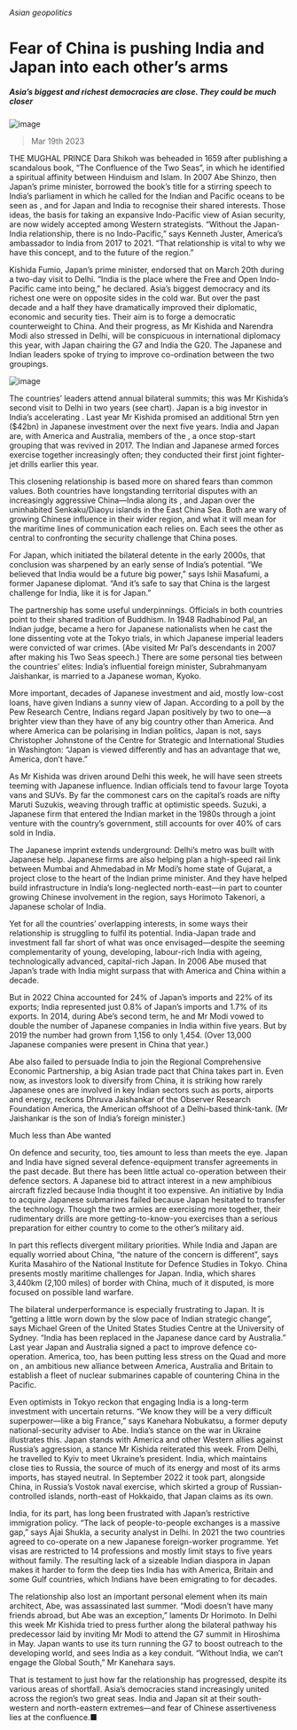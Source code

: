 ###### Asian geopolitics
# Fear of China is pushing India and Japan into each other’s arms 
##### Asia’s biggest and richest democracies are close. They could be much closer 
![image](images/20230325_ASP001.jpg) 
> Mar 19th 2023 
THE MUGHAL PRINCE Dara Shikoh was beheaded in 1659 after publishing a scandalous book, “The Confluence of the Two Seas”, in which he identified a spiritual affinity between Hinduism and Islam. In 2007 Abe Shinzo, then Japan’s prime minister, borrowed the book’s title for a stirring speech to India’s parliament in which he called for the Indian and Pacific oceans to be seen as , and for Japan and India to recognise their shared interests. Those ideas, the basis for taking an expansive Indo-Pacific view of Asian security, are now widely accepted among Western strategists. “Without the Japan-India relationship, there is no Indo-Pacific,” says Kenneth Juster, America’s ambassador to India from 2017 to 2021. “That relationship is vital to why we have this concept, and to the future of the region.”
Kishida Fumio, Japan’s prime minister, endorsed that on March 20th during a two-day visit to Delhi. “India is the place where the Free and Open Indo-Pacific came into being,” he declared. Asia’s biggest democracy and its richest one were on opposite sides in the cold war. But over the past decade and a half they have dramatically improved their diplomatic, economic and security ties. Their aim is to forge a democratic counterweight to China. And their progress, as Mr Kishida and Narendra Modi also stressed in Delhi, will be conspicuous in international diplomacy this year, with Japan chairing the G7 and India the G20.  The Japanese and Indian leaders spoke of trying to improve co-ordination between the two groupings.
![image](images/20230325_ASC422.png) 

The countries’ leaders attend annual bilateral summits; this was Mr Kishida’s second visit to Delhi in two years (see chart). Japan is a big investor in India’s accelerating . Last year Mr Kishida promised an additional 5trn yen ($42bn) in Japanese investment over the next five years. India and Japan are, with America and Australia, members of the , a once stop-start grouping that was revived in 2017. The Indian and Japanese armed forces exercise together increasingly often; they conducted their first joint fighter-jet drills earlier this year.
This closening relationship is based more on shared fears than common values. Both countries have longstanding territorial disputes with an increasingly aggressive China—India along its , and Japan over the uninhabited Senkaku/Diaoyu islands in the East China Sea. Both are wary of growing Chinese influence in their wider region, and what it will mean for the maritime lines of communication each relies on. Each sees the other as central to confronting the security challenge that China poses. 
For Japan, which initiated the bilateral detente in the early 2000s, that conclusion was sharpened by an early sense of India’s potential. “We believed that India would be a future big power,” says Ishii Masafumi, a former Japanese diplomat. “And it’s safe to say that China is the largest challenge for India, like it is for Japan.”
The partnership has some useful underpinnings. Officials in both countries point to their shared tradition of Buddhism. In 1948 Radhabinod Pal, an Indian judge, became a hero for Japanese nationalists when he cast the lone dissenting vote at the Tokyo trials, in which Japanese imperial leaders were convicted of war crimes. (Abe visited Mr Pal’s descendants in 2007 after making his Two Seas speech.) There are some personal ties between the countries’ elites: India’s influential foreign minister, Subrahmanyam Jaishankar, is married to a Japanese woman, Kyoko.
More important, decades of Japanese investment and aid, mostly low-cost loans, have given Indians a sunny view of Japan. According to a poll by the Pew Research Centre, Indians regard Japan positively by two to one—a brighter view than they have of any big country other than America. And where America can be polarising in Indian politics, Japan is not, says Christopher Johnstone of the Centre for Strategic and International Studies in Washington: “Japan is viewed differently and has an advantage that we, America, don’t have.”
As Mr Kishida was driven around Delhi this week, he will have seen streets teeming with Japanese influence. Indian officials tend to favour large Toyota vans and SUVs. By far the commonest cars on the capital’s roads are nifty Maruti Suzukis, weaving through traffic at optimistic speeds. Suzuki, a Japanese firm that entered the Indian market in the 1980s through a joint venture with the country’s government, still accounts for over 40% of cars sold in India.
The Japanese imprint extends underground: Delhi’s metro was built with Japanese help. Japanese firms are also helping plan a high-speed rail link between Mumbai and Ahmedabad in Mr Modi’s home state of Gujarat, a project close to the heart of the Indian prime minister. And they have helped build infrastructure in India’s long-neglected north-east—in part to counter growing Chinese involvement in the region, says Horimoto Takenori, a Japanese scholar of India.
Yet for all the countries’ overlapping interests, in some ways their relationship is struggling to fulfil its potential. India-Japan trade and investment fall far short of what was once envisaged—despite the seeming complementarity of young, developing, labour-rich India with ageing, technologically advanced, capital-rich Japan. In 2006 Abe mused that Japan’s trade with India might surpass that with America and China within a decade. 
But in 2022 China accounted for 24% of Japan’s imports and 22% of its exports; India represented just 0.8% of Japan’s imports and 1.7% of its exports. In 2014, during Abe’s second term, he and Mr Modi vowed to double the number of Japanese companies in India within five years. But by 2019 the number had grown from 1,156 to only 1,454. (Over 13,000 Japanese companies were present in China that year.)
Abe also failed to persuade India to join the Regional Comprehensive Economic Partnership, a big Asian trade pact that China takes part in. Even now, as investors look to diversify from China, it is striking how rarely Japanese ones are involved in key Indian sectors such as ports, airports and energy, reckons Dhruva Jaishankar of the Observer Research Foundation America, the American offshoot of a Delhi-based think-tank. (Mr Jaishankar is the son of India’s foreign minister.)
Much less than Abe wanted
On defence and security, too, ties amount to less than meets the eye. Japan and India have signed several defence-equipment transfer agreements in the past decade. But there has been little actual co-operation between their defence sectors. A Japanese bid to attract interest in a new amphibious aircraft fizzled because India thought it too expensive. An initiative by India to acquire Japanese submarines failed because Japan hesitated to transfer the technology. Though the two armies are exercising more together, their rudimentary drills are more getting-to-know-you exercises than a serious preparation for either country to come to the other’s military aid. 
In part this reflects divergent military priorities. While India and Japan are equally worried about China, “the nature of the concern is different”, says Kurita Masahiro of the National Institute for Defence Studies in Tokyo. China presents mostly maritime challenges for Japan. India, which shares 3,440km (2,100 miles) of border with China, much of it disputed, is more focused on possible land warfare.
The bilateral underperformance is especially frustrating to Japan. It is “getting a little worn down by the slow pace of Indian strategic change”, says Michael Green of the United States Studies Centre at the University of Sydney. “India has been replaced in the Japanese dance card by Australia.” Last year Japan and Australia signed a pact to improve defence co-operation. America, too, has been putting less stress on the Quad and more on , an ambitious new alliance between America, Australia and Britain to establish a fleet of nuclear submarines capable of countering China in the Pacific.
Even optimists in Tokyo reckon that engaging India is a long-term investment with uncertain returns. “We know they will be a very difficult superpower—like a big France,” says Kanehara Nobukatsu, a former deputy national-security adviser to Abe. India’s stance on the war in Ukraine illustrates this. Japan stands with America and other Western allies against Russia’s aggression, a stance Mr Kishida reiterated this week. From Delhi, he travelled to Kyiv to meet Ukraine’s president. India, which maintains close ties to Russia, the source of much of its energy and most of its arms imports, has stayed neutral. In September 2022 it took part, alongside China, in Russia’s Vostok naval exercise, which skirted a group of Russian-controlled islands, north-east of Hokkaido, that Japan claims as its own.
India, for its part, has long been frustrated with Japan’s restrictive immigration policy. “The lack of people-to-people exchanges is a massive gap,” says Ajai Shukla, a security analyst in Delhi. In 2021 the two countries agreed to co-operate on a new Japanese foreign-worker programme. Yet visas are restricted to 14 professions and mostly limit stays to five years without family. The resulting lack of a sizeable Indian diaspora in Japan makes it harder to form the deep ties India has with America, Britain and some Gulf countries, which Indians have been emigrating to for decades.
The relationship also lost an important personal element when its main architect, Abe, was assassinated last summer. “Modi doesn’t have many friends abroad, but Abe was an exception,” laments Dr Horimoto. In Delhi this week Mr Kishida tried to press further along the bilateral pathway his predecessor laid by inviting Mr Modi to attend the G7 summit in Hiroshima in May. Japan wants to use its turn running the G7 to boost outreach to the developing world, and sees India as a key conduit. “Without India, we can’t engage the Global South,” Mr Kanehara says.
That is testament to just how far the relationship has progressed, despite its various areas of shortfall. Asia’s democracies stand increasingly united across the region’s two great seas. India and Japan sit at their south-western and north-eastern extremes—and fear of Chinese assertiveness lies at the confluence.■
